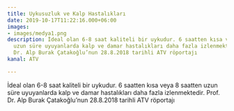 ```yaml
---
title: Uykusuzluk ve Kalp Hastalıkları
date: 2019-10-17T11:22:16.000+06:00
images:
- images/medya1.png
description: İdeal olan 6-8 saat kaliteli bir uykudur. 6 saatten kısa veya 8 saatten
  uzun süre uyuyanlarda kalp ve damar hastalıkları daha fazla izlenmektedir. Prof.
  Dr. Alp Burak Çatakoğlu’nun 28.8.2018 tarihli ATV röportajı
kanal: ATV

---
```

İdeal olan 6-8 saat kaliteli bir uykudur. 6 saatten kısa veya 8 saatten uzun süre uyuyanlarda kalp ve damar hastalıkları daha fazla izlenmektedir. Prof. Dr. Alp Burak Çatakoğlu’nun 28.8.2018 tarihli ATV röportajı